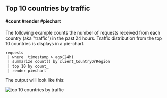 ## Top 10 countries by traffic
#### #count #render #piechart
<!-- article_id: 3107‎2017‏‎03827004 -->

The following example counts the number of requests received from each country (aka "traffic") in the past 24 hours. Traffic distribution from the top 10 countries is displays in a pie-chart.

```AIQL
requests 
 | where  timestamp > ago(24h) 
 | summarize count() by client_CountryOrRegion
 | top 10 by count_ 
 | render piechart
```

The output will look like this:
<p><img src="~/examples/images/top_10_countries_by_traffic.png" alt="top 10 countries by traffic"></p>